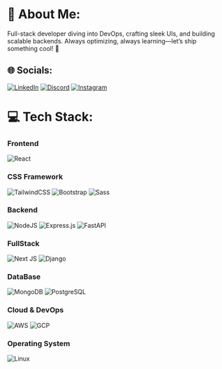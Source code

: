 # 💫 About Me:
Full-stack developer diving into DevOps, crafting sleek UIs, and building scalable backends. Always optimizing, always learning—let’s ship something cool! 🚀

## 🌐 Socials:
[![LinkedIn](https://img.shields.io/badge/LinkedIn-%230077B5.svg?logo=linkedin&logoColor=white)](https://linkedin.com/in/harshdeepanshuzodiac3k) [![Discord](https://img.shields.io/badge/Discord-%237289DA.svg?logo=discord&logoColor=white)](https://discord.gg/zodiac9495) [![Instagram](https://img.shields.io/badge/Instagram-%23E4405F.svg?logo=Instagram&logoColor=white)](https://instagram.com/harshdeepanshu)
# 💻 Tech Stack:
### **Frontend**  
![React](https://img.shields.io/badge/react-%2320232a.svg?style=for-the-badge&logo=react&logoColor=%2361DAFB)
### **CSS Framework**  
![TailwindCSS](https://img.shields.io/badge/tailwindcss-%2338B2AC.svg?style=for-the-badge&logo=tailwind-css&logoColor=white) ![Bootstrap](https://img.shields.io/badge/bootstrap-%23563d7c.svg?style=for-the-badge&logo=bootstrap&logoColor=white) ![Sass](https://img.shields.io/badge/Sass-%23CC6699.svg?style=for-the-badge&logo=sass&logoColor=white)  
### **Backend**  
![NodeJS](https://img.shields.io/badge/node.js-6DA55F?style=for-the-badge&logo=node.js&logoColor=white)  ![Express.js](https://img.shields.io/badge/express.js-%23404d59.svg?style=for-the-badge&logo=express&logoColor=%2361DAFB)  ![FastAPI](https://img.shields.io/badge/fastapi-%23009688.svg?style=for-the-badge&logo=fastapi&logoColor=white)  
### **FullStack**
![Next JS](https://img.shields.io/badge/Next-black?style=for-the-badge&logo=next.js&logoColor=white)  ![Django](https://img.shields.io/badge/django-%23092E20.svg?style=for-the-badge&logo=django&logoColor=white)  
### **DataBase**  
![MongoDB](https://img.shields.io/badge/MongoDB-%234ea94b.svg?style=for-the-badge&logo=mongodb&logoColor=white)  ![PostgreSQL](https://img.shields.io/badge/postgresql-%23316192.svg?style=for-the-badge&logo=postgresql&logoColor=white)  
### **Cloud & DevOps**  
![AWS](https://img.shields.io/badge/AWS-%23FF9900.svg?style=for-the-badge&logo=amazon-aws&logoColor=white)  ![GCP](https://img.shields.io/badge/GCP-%234285F4.svg?style=for-the-badge&logo=google-cloud&logoColor=white)  
### **Operating System**  
![Linux](https://img.shields.io/badge/Linux-FCC624?style=for-the-badge&logo=linux&logoColor=black)  
<!-- Proudly created with GPRM ( https://gprm.itsvg.in ) -->
